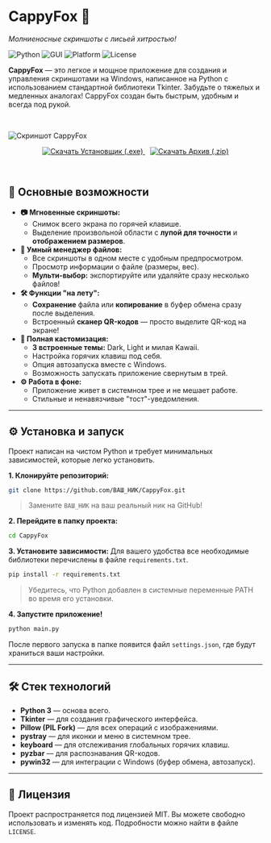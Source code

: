 # CappyFox 🦊

*Молниеносные скриншоты с лисьей хитростью!*

![Python](https://img.shields.io/badge/language-Python-blue.svg) ![GUI](https://img.shields.io/badge/GUI-Tkinter-orange.svg) ![Platform](https://img.shields.io/badge/platform-Windows-blue.svg) ![License](https://img.shields.io/badge/license-MIT-green.svg)

**CappyFox** — это легкое и мощное приложение для создания и управления скриншотами на Windows, написанное на Python с использованием стандартной библиотеки Tkinter. Забудьте о тяжелых и медленных аналогах! CappyFox создан быть быстрым, удобным и всегда под рукой.

<br>

![Скриншот CappyFox](./assets/ui.gif)
<br>

<p align="center">
  <a href="https://github.com/S1lfid/CappyFox/releases/download/v1.1.0/setup-cappyfox1.1.exe" style="margin-right: 10px;">
    <img src="https://img.shields.io/badge/Скачать-Установщик (.exe)-brightgreen?style=for-the-badge&logo=windows11&logoColor=white" alt="Скачать Установщик (.exe)">
  </a>
  <a href="https://github.com/S1lfid/CappyFox/releases/download/v1.1.0/setup-cappyfox1.1.zip">
    <img src="https://img.shields.io/badge/Скачать-Архив (.zip)-blue?style=for-the-badge&logo=zip&logoColor=white" alt="Скачать Архив (.zip)">
  </a>
</p>

<br>

## 🚀 Основные возможности

*   **📷 Мгновенные скриншоты:**
    *   Снимок всего экрана по горячей клавише.
    *   Выделение произвольной области с **лупой для точности** и **отображением размеров**.
*   **📂 Умный менеджер файлов:**
    *   Все скриншоты в одном месте с удобным предпросмотром.
    *   Просмотр информации о файле (размеры, вес).
    *   **Мульти-выбор:** экспортируйте или удаляйте сразу несколько файлов!
*   **🛠️ Функции "на лету":**
    *   **Сохранение** файла или **копирование** в буфер обмена сразу после выделения.
    *   Встроенный **сканер QR-кодов** — просто выделите QR-код на экране!
*   **🎨 Полная кастомизация:**
    *   **3 встроенные темы:** Dark, Light и милая Kawaii.
    *   Настройка горячих клавиш под себя.
    *   Опция автозапуска вместе с Windows.
    *   Возможность запускать приложение свернутым в трей.
*   **⚙️ Работа в фоне:**
    *   Приложение живет в системном трее и не мешает работе.
    *   Стильные и ненавязчивые "тост"-уведомления.

---

## ⚙️ Установка и запуск

Проект написан на чистом Python и требует минимальных зависимостей, которые легко установить.

**1. Клонируйте репозиторий:**
   ```bash
   git clone https://github.com/ВАШ_НИК/CappyFox.git
   ```
   > Замените `ВАШ_НИК` на ваш реальный ник на GitHub!

**2. Перейдите в папку проекта:**
   ```bash
   cd CappyFox
   ```

**3. Установите зависимости:**
   Для вашего удобства все необходимые библиотеки перечислены в файле `requirements.txt`.
   ```bash
   pip install -r requirements.txt
   ```
   > Убедитесь, что Python добавлен в системные переменные PATH во время его установки.

**4. Запустите приложение!**
   ```bash
   python main.py
   ```
После первого запуска в папке появится файл `settings.json`, где будут храниться ваши настройки.

---

## 🛠️ Стек технологий

*   **Python 3** — основа всего.
*   **Tkinter** — для создания графического интерфейса.
*   **Pillow (PIL Fork)** — для всех операций с изображениями.
*   **pystray** — для иконки и меню в системном трее.
*   **keyboard** — для отслеживания глобальных горячих клавиш.
*   **pyzbar** — для распознавания QR-кодов.
*   **pywin32** — для интеграции с Windows (буфер обмена, автозапуск).

---

## 📜 Лицензия

Проект распространяется под лицензией MIT. Вы можете свободно использовать и изменять код. Подробности можно найти в файле `LICENSE`.
